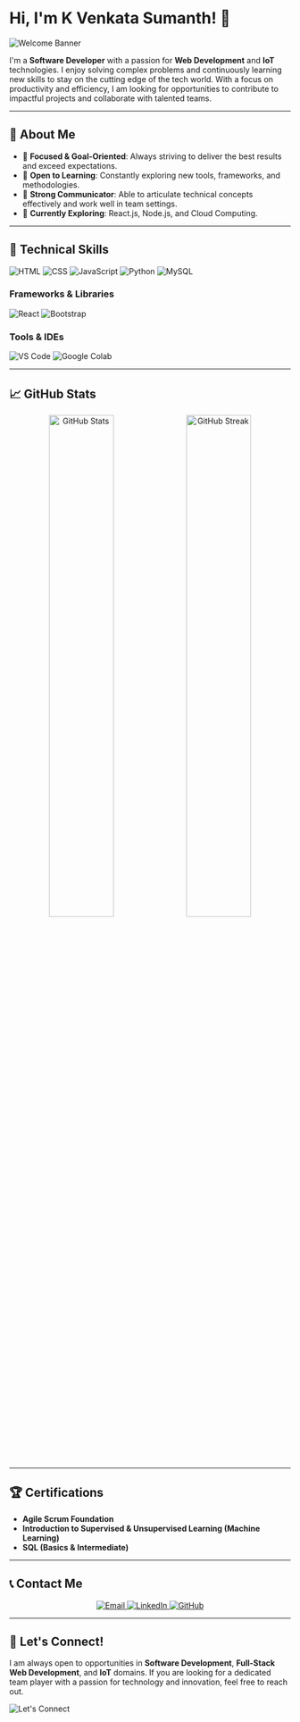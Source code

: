 # Hi, I'm K Venkata Sumanth! 👋

![Welcome Banner](https://media.giphy.com/media/xTiIzJSKB4l7xTouE8/giphy.gif)

I'm a **Software Developer** with a passion for **Web Development** and **IoT** technologies. I enjoy solving complex problems and continuously learning new skills to stay on the cutting edge of the tech world. With a focus on productivity and efficiency, I am looking for opportunities to contribute to impactful projects and collaborate with talented teams.

---

## 🚀 About Me
- 🎯 **Focused & Goal-Oriented**: Always striving to deliver the best results and exceed expectations.
- 🌟 **Open to Learning**: Constantly exploring new tools, frameworks, and methodologies.
- 💬 **Strong Communicator**: Able to articulate technical concepts effectively and work well in team settings.
- 🌱 **Currently Exploring**: React.js, Node.js, and Cloud Computing.

---

## 🔧 Technical Skills
![HTML](https://img.shields.io/badge/HTML5-%23E34F26.svg?style=for-the-badge&logo=html5&logoColor=white)
![CSS](https://img.shields.io/badge/CSS3-%231572B6.svg?style=for-the-badge&logo=css3&logoColor=white)
![JavaScript](https://img.shields.io/badge/JavaScript-%23F7DF1E.svg?style=for-the-badge&logo=javascript&logoColor=black)
![Python](https://img.shields.io/badge/Python-%233776AB.svg?style=for-the-badge&logo=python&logoColor=white)
![MySQL](https://img.shields.io/badge/MySQL-%2300f.svg?style=for-the-badge&logo=mysql&logoColor=white)

### Frameworks & Libraries
![React](https://img.shields.io/badge/React-%2361DAFB.svg?style=for-the-badge&logo=react&logoColor=black)
![Bootstrap](https://img.shields.io/badge/Bootstrap-%23563D7C.svg?style=for-the-badge&logo=bootstrap&logoColor=white)

### Tools & IDEs
![VS Code](https://img.shields.io/badge/Visual_Studio_Code-%23007ACC.svg?style=for-the-badge&logo=visual-studio-code&logoColor=white)
![Google Colab](https://img.shields.io/badge/Google_Colab-%23F9AB00.svg?style=for-the-badge&logo=google-colab&logoColor=black)

---

## 📈 GitHub Stats
<p align="center">
  <img src="https://github-readme-stats.vercel.app/api?username=your-username&show_icons=true&theme=radical" alt="GitHub Stats" width="48%" />
  <img src="https://github-readme-streak-stats.herokuapp.com/?user=your-username&theme=radical" alt="GitHub Streak" width="48%" />
</p>

---

## 🏆 Certifications
- **Agile Scrum Foundation**
- **Introduction to Supervised & Unsupervised Learning (Machine Learning)**
- **SQL (Basics & Intermediate)**

---

## 📞 Contact Me
<p align="center">
  <a href="mailto:sumanthkurapati74@gmail.com">
    <img src="https://img.shields.io/badge/Email-%23D14836.svg?style=for-the-badge&logo=gmail&logoColor=white" alt="Email">
  </a>
  <a href="https://www.linkedin.com/in/venkata-sumanth-kurapati-b652b1283">
    <img src="https://img.shields.io/badge/LinkedIn-%230077B5.svg?style=for-the-badge&logo=linkedin&logoColor=white" alt="LinkedIn">
  </a>
  <a href="https://github.com/your-username">
    <img src="https://img.shields.io/badge/GitHub-%23181717.svg?style=for-the-badge&logo=github&logoColor=white" alt="GitHub">
  </a>
</p>

---

## 🎯 Let's Connect!
I am always open to opportunities in **Software Development**, **Full-Stack Web Development**, and **IoT** domains. If you are looking for a dedicated team player with a passion for technology and innovation, feel free to reach out.

![Let's Connect](https://media.giphy.com/media/l4pTfx2qLszoacZRS/giphy.gif)
